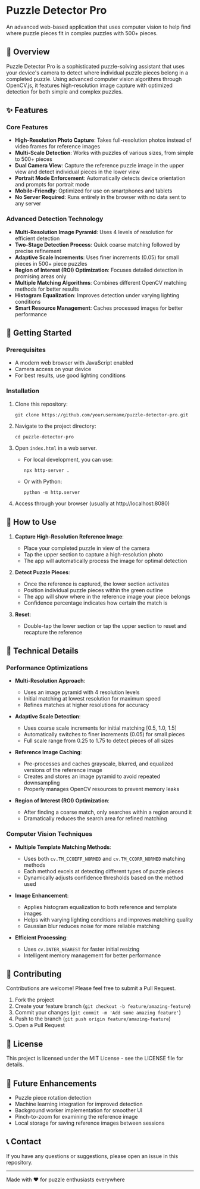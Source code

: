 # Puzzle Detector Pro

An advanced web-based application that uses computer vision to help find where puzzle pieces fit in complex puzzles with 500+ pieces.

## 🧩 Overview

Puzzle Detector Pro is a sophisticated puzzle-solving assistant that uses your device's camera to detect where individual puzzle pieces belong in a completed puzzle. Using advanced computer vision algorithms through OpenCV.js, it features high-resolution image capture with optimized detection for both simple and complex puzzles.

## ✨ Features

### Core Features
- **High-Resolution Photo Capture**: Takes full-resolution photos instead of video frames for reference images
- **Multi-Scale Detection**: Works with puzzles of various sizes, from simple to 500+ pieces
- **Dual Camera View**: Capture the reference puzzle image in the upper view and detect individual pieces in the lower view
- **Portrait Mode Enforcement**: Automatically detects device orientation and prompts for portrait mode
- **Mobile-Friendly**: Optimized for use on smartphones and tablets
- **No Server Required**: Runs entirely in the browser with no data sent to any server

### Advanced Detection Technology
- **Multi-Resolution Image Pyramid**: Uses 4 levels of resolution for efficient detection
- **Two-Stage Detection Process**: Quick coarse matching followed by precise refinement
- **Adaptive Scale Increments**: Uses finer increments (0.05) for small pieces in 500+ piece puzzles
- **Region of Interest (ROI) Optimization**: Focuses detailed detection in promising areas only
- **Multiple Matching Algorithms**: Combines different OpenCV matching methods for better results
- **Histogram Equalization**: Improves detection under varying lighting conditions
- **Smart Resource Management**: Caches processed images for better performance

## 🚀 Getting Started

### Prerequisites

- A modern web browser with JavaScript enabled
- Camera access on your device
- For best results, use good lighting conditions

### Installation

1. Clone this repository:
   ```
   git clone https://github.com/yourusername/puzzle-detector-pro.git
   ```

2. Navigate to the project directory:
   ```
   cd puzzle-detector-pro
   ```

3. Open `index.html` in a web server. 
   - For local development, you can use:
     ```
     npx http-server .
     ```
   - Or with Python:
     ```
     python -m http.server
     ```

4. Access through your browser (usually at http://localhost:8080)

## 📱 How to Use

1. **Capture High-Resolution Reference Image**:
   - Place your completed puzzle in view of the camera
   - Tap the upper section to capture a high-resolution photo
   - The app will automatically process the image for optimal detection

2. **Detect Puzzle Pieces**:
   - Once the reference is captured, the lower section activates
   - Position individual puzzle pieces within the green outline
   - The app will show where in the reference image your piece belongs
   - Confidence percentage indicates how certain the match is

3. **Reset**:
   - Double-tap the lower section or tap the upper section to reset and recapture the reference

## 🔧 Technical Details

### Performance Optimizations

- **Multi-Resolution Approach**:
  - Uses an image pyramid with 4 resolution levels
  - Initial matching at lowest resolution for maximum speed
  - Refines matches at higher resolutions for accuracy

- **Adaptive Scale Detection**:
  - Uses coarse scale increments for initial matching [0.5, 1.0, 1.5]
  - Automatically switches to finer increments (0.05) for small pieces
  - Full scale range from 0.25 to 1.75 to detect pieces of all sizes

- **Reference Image Caching**:
  - Pre-processes and caches grayscale, blurred, and equalized versions of the reference image
  - Creates and stores an image pyramid to avoid repeated downsampling
  - Properly manages OpenCV resources to prevent memory leaks

- **Region of Interest (ROI) Optimization**:
  - After finding a coarse match, only searches within a region around it
  - Dramatically reduces the search area for refined matching

### Computer Vision Techniques

- **Multiple Template Matching Methods**:
  - Uses both `cv.TM_CCOEFF_NORMED` and `cv.TM_CCORR_NORMED` matching methods
  - Each method excels at detecting different types of puzzle pieces
  - Dynamically adjusts confidence thresholds based on the method used

- **Image Enhancement**:
  - Applies histogram equalization to both reference and template images
  - Helps with varying lighting conditions and improves matching quality
  - Gaussian blur reduces noise for more reliable matching

- **Efficient Processing**:
  - Uses `cv.INTER_NEAREST` for faster initial resizing
  - Intelligent memory management for better performance

## 🤝 Contributing

Contributions are welcome! Please feel free to submit a Pull Request.

1. Fork the project
2. Create your feature branch (`git checkout -b feature/amazing-feature`)
3. Commit your changes (`git commit -m 'Add some amazing feature'`)
4. Push to the branch (`git push origin feature/amazing-feature`)
5. Open a Pull Request

## 📄 License

This project is licensed under the MIT License - see the LICENSE file for details.

## 🔮 Future Enhancements

- Puzzle piece rotation detection
- Machine learning integration for improved detection
- Background worker implementation for smoother UI
- Pinch-to-zoom for examining the reference image
- Local storage for saving reference images between sessions

## 📞 Contact

If you have any questions or suggestions, please open an issue in this repository.

---

Made with ❤️ for puzzle enthusiasts everywhere
